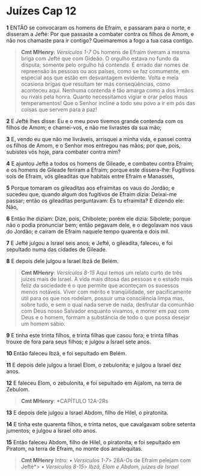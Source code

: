 # Juízes Cap 12

**1** 	ENTÃO se convocaram os homens de Efraim, e passaram para o norte, e disseram a Jefté: Por que passaste a combater contra os filhos de Amom, e não nos chamaste para ir contigo? Queimaremos a fogo a tua casa contigo.

> **Cmt MHenry**: *Versículos 1-7* Os homens de Efraim tiveram a mesma briga com Jefté que com Gideão. O orgulho estava no fundo da disputa; somente pelo orgulho há contenda. É errado dar nomes de repreensão às pessoas ou aos países, como se faz comumente, em especial aos que estão em desvantagem evidente. Volta e meia ocasiona brigas que resultam ter más conseqüências, como aconteceu aqui. Nenhuma contenda é tão amarga como a dos irmãos ou rivais pela honra. Quanto necessitamos vigiar e orar pelos maus temperamentos! Que o Senhor incline a todo seu povo a ir em pós das coisas que servem para a paz!

**2** 	E Jefté lhes disse: Eu e o meu povo tivemos grande contenda com os filhos de Amom; e chamei-vos, e não me livrastes da sua mão;

**3** 	E, vendo eu que não me livráveis, arrisquei a minha vida, e passei contra os filhos de Amom, e o Senhor mos entregou nas mãos; por que, pois, subistes vós hoje, para combater contra mim?

**4** 	E ajuntou Jefté a todos os homens de Gileade, e combateu contra Efraim; e os homens de Gileade feriram a Efraim; porque este dissera-lhe: Fugitivos sois de Efraim, vós gileaditas que habitais entre Efraim e Manassés,

**5** 	Porque tomaram os gileaditas aos efraimitas os vaus do Jordão; e sucedeu que, quando algum dos fugitivos de Efraim dizia: Deixai-me passar; então os gileaditas perguntavam: És tu efraimita? E dizendo ele: Não,

**6** 	Então lhe diziam: Dize, pois, Chibolete; porém ele dizia: Sibolete; porque não o podia pronunciar bem; então pegavam dele, e o degolavam nos vaus do Jordão; e caíram de Efraim naquele tempo quarenta e dois mil.

**7** 	E Jefté julgou a Israel seis anos; e Jefté, o gileadita, faleceu, e foi sepultado numa das cidades de Gileade.

**8** 	E depois dele julgou a Israel Ibzã de Belém.

> **Cmt MHenry**: *Versículos 8-15* Aqui temos um relato curto de três juízes mais de Israel. A vida mais ditosa das pessoas e o estado mais feliz da sociedade é o que permite que aconteçam os sucessos menos notáveis. Viver com mérito e tranqüilidade, ser pacificamente útil para os que nos rodeiam, possuir uma consciência limpa mas, sobre tudo, e sem o qual nada serve de nada, desfrutar da comunhão com Deus nosso Salvador enquanto vivamos, e morrer em paz com Deus e o homem, formam a substância de todo o que possa desejar um homem sábio.

**9** 	E tinha este trinta filhos, e trinta filhas que casou fora; e trinta filhas trouxe de fora para seus filhos; e julgou a Israel sete anos.

**10** 	Então faleceu Ibzã, e foi sepultado em Belém.

**11** 	E depois dele julgou a Israel Elom, o zebulonita; e julgou a Israel dez anos.

**12** 	E faleceu Elom, o zebulonita, e foi sepultado em Aijalom, na terra de Zebulom.

> **Cmt MHenry**: *CAPÍTULO 12A-2Rs

**13** 	E depois dele julgou a Israel Abdom, filho de Hilel, o piratonita.

**14** 	E tinha este quarenta filhos, e trinta netos, que cavalgavam sobre setenta jumentos; e julgou a Israel oito anos.

**15** 	Então faleceu Abdom, filho de Hilel, o piratonita; e foi sepultado em Piratom, na terra de Efraim, no monte dos amalequitas.


> **Cmt MHenry** Intro: *• Versículos 1-7*> 28A-Os de Efraim pelejam com Jefté*> *• Versículos 8-15*> *Ibzã, Elom e Abdom, juízes de Israel*